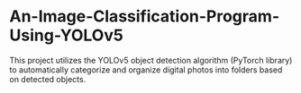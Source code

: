 # An-Image-Classification-Program-Using-YOLOv5
This project utilizes the YOLOv5 object detection algorithm (PyTorch library) to automatically categorize and organize digital photos into folders based on detected objects. 
